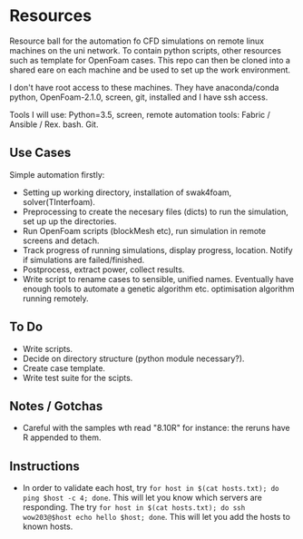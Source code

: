 # Resources

Resource ball for the automation fo CFD simulations on remote linux machines on the uni network. To contain python scripts, other resources such as template for OpenFoam cases. This repo can then be cloned into a shared eare on each machine and be used to set up the work environment.

I don't have root access to these machines. They have anaconda/conda python, OpenFoam-2.1.0, screen, git, installed and I have ssh access.

Tools I will use: Python=3.5, screen, remote automation tools: Fabric / Ansible / Rex. bash. Git.

## Use Cases

Simple automation firstly:
 - Setting up working directory, installation of swak4foam, solver(TInterfoam).
 - Preprocessing to create the necesary files (dicts) to run the simulation, set up up the directories.
 - Run OpenFoam scripts (blockMesh etc), run simulation in remote screens and detach.
 - Track progress of running simulations, display progress, location. Notify if simulations are failed/finished.
 - Postprocess, extract power, collect results.
 - Write script to rename cases to sensible, unified names.
Eventually have enough tools to automate a genetic algorithm etc. optimisation algorithm running remotely.

## To Do

 - Write scripts.
 - Decide on directory structure (python module necessary?).
 - Create case template.
 - Write test suite for the scipts.

## Notes / Gotchas
 - Careful with the samples wth read "8.10R" for instance: the reruns have R appended to them.

## Instructions
 - In order to validate each host, try ```for host in $(cat hosts.txt); do ping $host -c 4; done```. This will let you know which servers are responding. The try ```for host in $(cat hosts.txt); do ssh wow203@$host echo hello $host; done```. This will let you add the hosts to known hosts.


